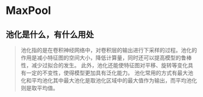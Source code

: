 # MaxPool

## 池化是什么，有什么用处

> 池化指的是在卷积神经网络中，对卷积层的输出进行下采样的过程。池化的作用是减小特征图的空间大小，降低计算量，同时还可以提高模型的鲁棒性，减少过拟合的发生。
> 此外，池化还能使特征图对平移、旋转等变化具有一定的不变性，使得模型更加具有泛化能力。
> 池化常用的方式有最大池化和平均池化其中最大池化是取池化区域中的最大值作为输出，而平均池化则是取平均值。